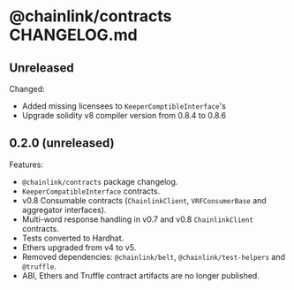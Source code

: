 # @chainlink/contracts CHANGELOG.md

## Unreleased

Changed:

- Added missing licensees to `KeeperComptibleInterface`'s
- Upgrade solidity v8 compiler version from 0.8.4 to 0.8.6

## 0.2.0 (unreleased)

Features:

- `@chainlink/contracts` package changelog.
- `KeeperCompatibleInterface` contracts.
- v0.8 Consumable contracts (`ChainlinkClient`, `VRFConsumerBase` and aggregator interfaces).
- Multi-word response handling in v0.7 and v0.8 `ChainlinkClient` contracts.
- Tests converted to Hardhat.
- Ethers upgraded from v4 to v5.
- Removed dependencies: `@chainlink/belt`, `@chainlink/test-helpers` and `@truffle`.
- ABI, Ethers and Truffle contract artifacts are no longer published.
